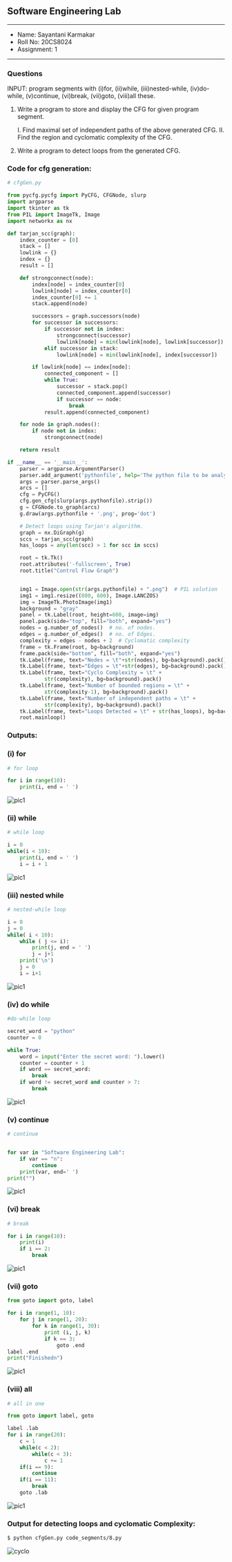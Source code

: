 ## **Software Engineering Lab**
---

- Name: Sayantani Karmakar
- Roll No: 20CS8024
- Assignment: 1

---

### Questions
INPUT: program segments with (i)for, (ii)while, (iii)nested-while, (iv)do-while, (v)continue, (vi)break, (vii)goto, (viii)all these.

1. Write a program to store and display the CFG for given program segment.

    I. Find maximal set of independent paths of the above generated CFG.
    II. Find the region and cyclomatic complexity of the CFG.

2. Write a program to detect loops from the generated CFG.

### Code for cfg generation: 

```python
# cfgGen.py

from pycfg.pycfg import PyCFG, CFGNode, slurp
import argparse
import tkinter as tk
from PIL import ImageTk, Image
import networkx as nx

def tarjan_scc(graph):
    index_counter = [0]
    stack = []
    lowlink = {}
    index = {}
    result = []

    def strongconnect(node):
        index[node] = index_counter[0]
        lowlink[node] = index_counter[0]
        index_counter[0] += 1
        stack.append(node)

        successors = graph.successors(node)
        for successor in successors:
            if successor not in index:
                strongconnect(successor)
                lowlink[node] = min(lowlink[node], lowlink[successor])
            elif successor in stack:
                lowlink[node] = min(lowlink[node], index[successor])

        if lowlink[node] == index[node]:
            connected_component = []
            while True:
                successor = stack.pop()
                connected_component.append(successor)
                if successor == node:
                    break
            result.append(connected_component)

    for node in graph.nodes():
        if node not in index:
            strongconnect(node)

    return result

if __name__ == '__main__':
    parser = argparse.ArgumentParser()
    parser.add_argument('pythonfile', help='The python file to be analyzed')
    args = parser.parse_args()
    arcs = []
    cfg = PyCFG()
    cfg.gen_cfg(slurp(args.pythonfile).strip())
    g = CFGNode.to_graph(arcs)
    g.draw(args.pythonfile + '.png', prog='dot')

    # Detect loops using Tarjan's algorithm.
    graph = nx.DiGraph(g)
    sccs = tarjan_scc(graph)
    has_loops = any(len(scc) > 1 for scc in sccs)

    root = tk.Tk()
    root.attributes('-fullscreen', True)
    root.title("Control Flow Graph")


    img1 = Image.open(str(args.pythonfile) + ".png")  # PIL solution
    img1 = img1.resize((800, 600), Image.LANCZOS)
    img = ImageTk.PhotoImage(img1)
    background = "gray"
    panel = tk.Label(root, height=600, image=img)
    panel.pack(side="top", fill="both", expand="yes")
    nodes = g.number_of_nodes()  # no. of nodes.
    edges = g.number_of_edges()  # no. of Edges.
    complexity = edges - nodes + 2  # Cyclomatic complexity
    frame = tk.Frame(root, bg=background)
    frame.pack(side="bottom", fill="both", expand="yes")
    tk.Label(frame, text="Nodes = \t"+str(nodes), bg=background).pack()
    tk.Label(frame, text="Edges = \t"+str(edges), bg=background).pack()
    tk.Label(frame, text="Cyclo Complexity = \t" +
            str(complexity), bg=background).pack()
    tk.Label(frame, text="Number of bounded regions = \t" +
            str(complexity-1), bg=background).pack()
    tk.Label(frame, text="Number of independent paths = \t" +
            str(complexity), bg=background).pack()
    tk.Label(frame, text="Loops Detected = \t" + str(has_loops), bg=background).pack()
    root.mainloop() 

```
### **Outputs:**
### (i) for
```py
# for loop 

for i in range(10):
    print(i, end = ' ')
``` 

![pic1](code_segments/1.py.png)

### (ii) while
 
```py
# while loop

i = 0
while(i < 10):
    print(i, end = ' ')
    i = i + 1
```
![pic1](code_segments/2.py.png)

### (iii) nested while
 

```py
# nested-while loop

i = 0
j = 0
while( i < 10):
    while ( j <= i):
        print(j, end = ' ')
        j = j+1
    print('\n')
    j = 0
    i = i+1

```
![pic1](code_segments/3.py.png)

### (iv) do while 
 
```py
#do-while loop

secret_word = "python"
counter = 0

while True:
    word = input("Enter the secret word: ").lower()
    counter = counter + 1
    if word == secret_word:
        break
    if word != secret_word and counter > 7: 
        break
```

![pic1](code_segments/4.py.png)

### (v) continue 
 
```py
# continue


for var in "Software Engineering Lab":
    if var == "n":
        continue
    print(var, end=' ')
print("")
```

![pic1](code_segments/5.py.png)

### (vi) break
 
```py
# break

for i in range(10):
    print(i)
    if i == 2:
        break
```

![pic1](code_segments/6.py.png)

### (vii) goto 

 
```py
from goto import goto, label

for i in range(1, 10):
    for j in range(1, 20):
        for k in range(1, 30):
            print (i, j, k)
            if k == 3:
                goto .end
label .end
print("Finishedn")
```

![pic1](code_segments/7.py.png)

### (viii) all 

 
```py
# all in one

from goto import label, goto

label .lab
for i in range(20):
    c = 1
    while(c < 2):
        while(c < 3):
            c += 1
    if(i == 9):
        continue
    if(i == 11):
        break
    goto .lab
```

![pic1](code_segments/8.py.png)

### Output for detecting loops and cyclomatic Complexity:

```bash
$ python cfgGen.py code_segments/8.py
```

![cyclo](cyclo.png)